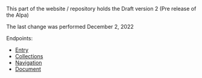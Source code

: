This part of the website / repository holds the Draft version 2 (Pre release of the Alpa)

The last change was performed December 2, 2022

Endpoints:

- [Entry](Entry.md)
- [Collections](Collections.md)
- [Navigation](Navigation.md)
- [Document](Document.md)